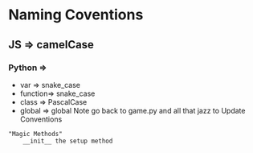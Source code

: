 
# Naming Coventions
## JS => camelCase
### Python =>
- var     => snake_case
- function=> snake_case
- class   => PascalCase
- global  => global
Note go back to game.py and all that jazz to Update Conventions


```
"Magic Methods"
    __init__ the setup method
```